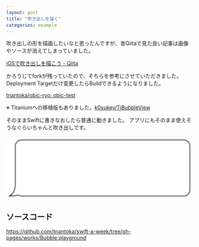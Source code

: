 ```yaml
---
layout: post
title: "吹き出しを描く"
categories: example
---
```


吹き出しの形を描画したいなと思ったんですが、昔Qiitaで見た良い記事は画像やソースが消えてしまっていました。

[iOSで吹き出しを描こう - Qiita](http://qiita.com/miyakej@github/items/059243259de464e4a156)

かろうじてforkが残っていたので、そちらを参考にさせていただきました。
Deployment Targetだけ変更したらBuildできるようになりました。

[tnantoka/objc-ryo: objc-test](https://github.com/tnantoka/objc-ryo)

※ Titaniumへの移植版もありました。[k0sukey/TiBubbleView](https://github.com/k0sukey/TiBubbleView)

そのままSwiftに書きなおしたら普通に動きました。
アプリにもそのまま使えそうなぐらいちゃんと吹き出しです。

![](/images/posts/bubble/bubble.png)

## ソースコード

<https://github.com/tnantoka/swift-a-week/tree/gh-pages/works/Bubble.playground>

